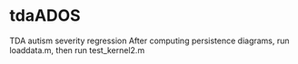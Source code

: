# tdaADOS
TDA autism severity regression
After computing persistence diagrams, run loaddata.m, then run test_kernel2.m
